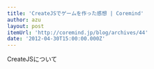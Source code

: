 ```yaml
---
title: 'CreateJSでゲームを作った感想 | Coremind'
author: azu
layout: post
itemUrl: 'http://coremind.jp/blog/archives/44'
date: '2012-04-30T15:00:00.000Z'
---
```

CreateJSについて
